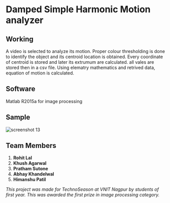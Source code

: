 # Damped Simple Harmonic Motion analyzer

## Working 
  
  A video is selected to analyze its motion. Proper colour thresholding is done to identify the object and its centroid location is    obtained. Every coordinate of centroid is stored and later its extrumum are calculated. all vales are stored then in a csv file. Using elematry mathematics and retrived data, equation of motion is calculated.

## Software
  Matlab R2015a for image processing

## Sample
![screenshot 13](https://user-images.githubusercontent.com/40535193/42630098-3e762e5a-85f3-11e8-941e-b95708444416.png)

## Team Members
  
1. **Rohit Lal**
2. **Khush Agarwal**
3. **Pratham Sutone**
4. **Abhay Khandelwal**
5. **Himanshu Patil**

*This project was made for TechnoSeason at VNIT Nagpur by students of first year. This was awarded the first prize in image processing category.*
